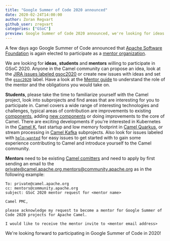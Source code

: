 ```yaml
---
title: "Google Summer of Code 2020 announced"
date: 2020-02-24T14:00:00
author: Zoran Regvart
github_user: zregvart
categories: ["GSoC"]
preview: Google Summer of Code 2020 announced, we're looking for ideas and mentors
---
```

A few days ago Google Summer of Code announced that [Apache Software
Foundation](https://apache.org) is again elected to participate as a [mentor
organization](https://summerofcode.withgoogle.com/organizations/5919474722537472/).

We are looking for **ideas**, **students** and **mentors** willing to
participate in GSoC 2020.  Anyone in the Camel community can propose an idea,
look at the [JIRA issues labeled
gsoc2020](https://issues.apache.org/jira/browse/CAMEL-11994?jql=project%20%3D%20CAMEL%20AND%20status%20%3D%20Open%20AND%20labels%20%3D%20gsoc2020%20ORDER%20BY%20priority%20DESC%2C%20updated%20DESC)
or create new issues with ideas and set the
[`gsoc2020`](https://issues.apache.org/jira/issues/?jql=project%20%3D%20CAMEL%20AND%20status%20%3D%20Open%20AND%20labels%20%3D%20help-wanted%20ORDER%20BY%20priority%20DESC%2C%20updated%20DESC)
label. Have a look at the [Mentor
guide](https://google.github.io/gsocguides/mentor/) to understand the role of
the mentor and the obligations you would take on.

**Students**, please take the time to familiarize yourself with the Camel
project, look into subprojects and find areas that are interesting for you to
participate in. Camel covers a wide range of interesting technologies and
challenges, typical areas of contribution are improvements to existing
[components](/components/latest/), adding [new
components](http://localhost:1313/manual/latest/writing-components.html) or
doing improvements to the core of Camel. There are exciting developments if
you're interested in Kubernetes in the [Camel K](/projects/#apache-camel-k), fast
startup and low memory footprint in [Camel
Quarkus](/projects/#apache-camel-extensions-for-quarkus), or stream processing in [Camel
Kafka](/projects/#apache-camel-kafka-connector) subprojects. Also look for issues
labeled with
[`help-wanted`](https://issues.apache.org/jira/issues/?jql=project%20%3D%20CAMEL%20AND%20status%20%3D%20Open%20AND%20labels%20%3D%20help-wanted%20ORDER%20BY%20priority%20DESC%2C%20updated%20DESC)
for easy issues to get started with to gain some experience contributing to
Camel and introduce yourself to the Camel community.

**Mentors** need to be existing [Camel
comitters](https://projects.apache.org/committee.html?camel) and need to apply
by first sending an email to the
[private@camel.apache.org,mentors@community.apache.org](mailto:private@camel.apache.org,mentors@community.apache.org)
as in the following example:

```
To: private@camel.apache.org
cc: mentors@community.apache.org
subject: GSoC 2020 mentor request for <mentor name>

Camel PMC,

please acknowledge my request to become a mentor for Google Summer of
Code 2020 projects for Apache Camel.

I would like to receive the mentor invite to <mentor email address>
```

We're looking forward to participating in Google Summer of Code in 2020!
